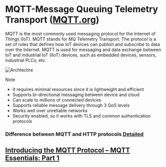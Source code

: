 # MQTT-Message Queuing Telemetry Transport   ([MQTT.org](https://mqtt.org/))

MQTT is the most commonly used messaging protocol for the Internet of Things (IoT). MQTT stands for MQ Telemetry Transport. The protocol is a set of rules that defines how IoT devices can publish and subscribe to data over the Internet. MQTT is used for messaging and data exchange between IoT and industrial IoT (IIoT) devices, such as embedded devices, sensors, industrial PLCs, etc. 

![Archtectire](https://media.geeksforgeeks.org/wp-content/uploads/20200627234409/mqtt.png)

> [!NOTE]
> - It requires minimal resources since it is lightweight and efficient
> - Supports bi-directional messaging between device and cloud
> - Can scale to millions of connected devices
> - Supports reliable message delivery through 3 QoS levels
> - Works well over unreliable networks
> -  Security enabled, so it works with TLS and common authentication protocols

### Difference between MQTT and HTTP protocols [Detailed](https://www.geeksforgeeks.org/difference-between-mqtt-and-http-protocols/)



## [Introducing the MQTT Protocol – MQTT Essentials: Part 1](https://www.hivemq.com/blog/mqtt-essentials-part-1-introducing-mqtt/)

